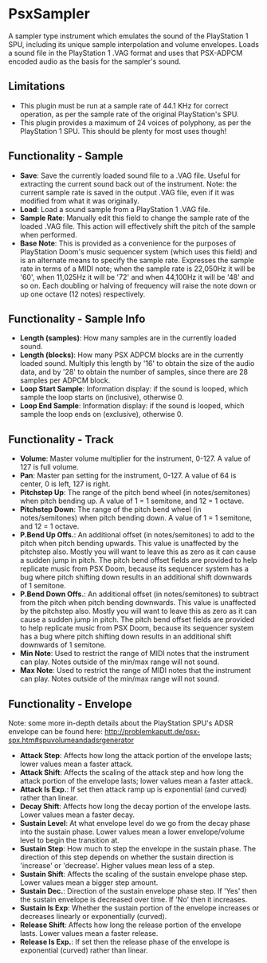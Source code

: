 # PsxSampler
A sampler type instrument which emulates the sound of the PlayStation 1 SPU, including its unique sample interpolation and volume envelopes. Loads a sound file in the PlayStation 1 .VAG format and uses that PSX-ADPCM encoded audio as the basis for the sampler's sound.

## Limitations
- This plugin must be run at a sample rate of 44.1 KHz for correct operation, as per the sample rate of the original PlayStation's SPU.
- This plugin provides a maximum of 24 voices of polyphony, as per the PlayStation 1 SPU. This should be plenty for most uses though!

## Functionality - Sample
- **Save**: Save the currently loaded sound file to a .VAG file. Useful for extracting the current sound back out of the instrument. Note: the current sample rate is saved in the output .VAG file, even if it was modified from what it was originally.
- **Load**: Load a sound sample from a PlayStation 1 .VAG file.
- **Sample Rate**: Manually edit this field to change the sample rate of the loaded .VAG file. This action will effectively shift the pitch of the sample when performed.
- **Base Note**: This is provided as a convenience for the purposes of PlayStation Doom's music sequencer system (which uses this field) and is an alternate means to specify the sample rate. Expresses the sample rate in terms of a MIDI note; when the sample rate is 22,050Hz it will be '60', when 11,025Hz it will be '72' and when 44,100Hz it will be '48' and so on. Each doubling or halving of frequency will raise the note down or up one octave (12 notes) respectively.

## Functionality - Sample Info
- **Length (samples)**: How many samples are in the currently loaded sound.
- **Length (blocks)**: How many PSX ADPCM blocks are in the currently loaded sound. Multiply this length by '16' to obtain the size of the audio data, and by '28' to obtain the number of samples, since there are 28 samples per ADPCM block.
- **Loop Start Sample**: Information display: if the sound is looped, which sample the loop starts on (inclusive), otherwise 0.
- **Loop End Sample**: Information display: if the sound is looped, which sample the loop ends on (exclusive), otherwise 0.

## Functionality - Track
- **Volume**: Master volume multiplier for the instrument, 0-127. A value of 127 is full volume.
- **Pan**: Master pan setting for the instrument, 0-127. A value of 64 is center, 0 is left, 127 is right.
- **Pitchstep Up**: The range of the pitch bend wheel (in notes/semitones) when pitch bending up. A value of 1 = 1 semitone, and 12 = 1 octave.
- **Pitchstep Down**: The range of the pitch bend wheel (in notes/semitones) when pitch bending down. A value of 1 = 1 semitone, and 12 = 1 octave.
- **P.Bend Up Offs.**: An additional offset (in notes/semitones) to add to the pitch when pitch bending upwards. This value is unaffected by the pitchstep also. Mostly you will want to leave this as zero as it can cause a sudden jump in pitch. The pitch bend offset fields are provided to help replicate music from PSX Doom, because its sequencer system has a bug where pitch shifting down results in an additional shift downwards of 1 semitone. 
- **P.Bend Down Offs.**: An additional offset (in notes/semitones) to subtract from the pitch when pitch bending downwards. This value is unaffected by the pitchstep also. Mostly you will want to leave this as zero as it can cause a sudden jump in pitch. The pitch bend offset fields are provided to help replicate music from PSX Doom, because its sequencer system has a bug where pitch shifting down results in an additional shift downwards of 1 semitone. 
- **Min Note**: Used to restrict the range of MIDI notes that the instrument can play. Notes outside of the min/max range will not sound.
- **Max Note**: Used to restrict the range of MIDI notes that the instrument can play. Notes outside of the min/max range will not sound.

## Functionality - Envelope
Note: some more in-depth details about the PlayStation SPU's ADSR envelope can be found here: http://problemkaputt.de/psx-spx.htm#spuvolumeandadsrgenerator

- **Attack Step**: Affects how long the attack portion of the envelope lasts; lower values mean a faster attack.
- **Attack Shift**: Affects the scaling of the attack step and how long the attack portion of the envelope lasts; lower values mean a faster attack.
- **Attack Is Exp.**: If set then attack ramp up is exponential (and curved) rather than linear.
- **Decay Shift**: Affects how long the decay portion of the envelope lasts. Lower values mean a faster decay.
- **Sustain Level**: At what envelope level do we go from the decay phase into the sustain phase. Lower values mean a lower envelope/volume level to begin the transition at.
- **Sustain Step**: How much to step the envelope in the sustain phase. The direction of this step depends on whether the sustain direction is 'increase' or 'decrease'. Higher values mean less of a step.
- **Sustain Shift**: Affects the scaling of the sustain envelope phase step. Lower values mean a bigger step amount.
- **Sustain Dec.**: Direction of the sustain envelope phase step. If 'Yes' then the sustain envelope is decreased over time. If 'No' then it increases.
- **Sustain Is Exp**: Whether the sustain portion of the envelope increases or decreases linearly or exponentially (curved).
- **Release Shift**: Affects how long the release portion of the envelope lasts. Lower values mean a faster release.
- **Release Is Exp.**: If set then the release phase of the envelope is exponential (curved) rather than linear.
